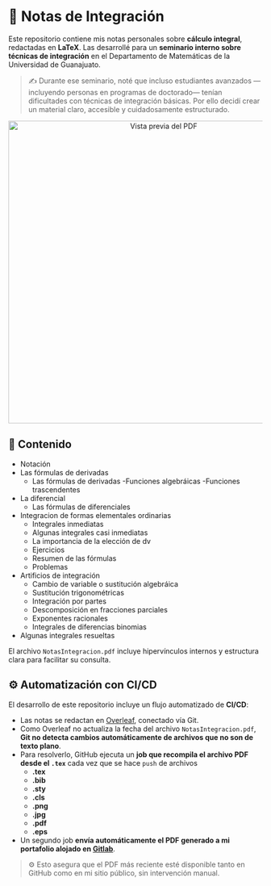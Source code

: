 # 📘 Notas de Integración

Este repositorio contiene mis notas personales sobre **cálculo integral**, redactadas en **LaTeX**. Las desarrollé para un **seminario interno sobre técnicas de integración** en el Departamento de Matemáticas de la Universidad de Guanajuato.

> ✍️ Durante ese seminario, noté que incluso estudiantes avanzados —incluyendo personas en programas de doctorado— tenían dificultades con técnicas de integración básicas. Por ello decidí crear un material claro, accesible y cuidadosamente estructurado.

<div align="center">
  <img src="preview.png" alt="Vista previa del PDF" width="600"/>
</div>

## 📄 Contenido

- Notación
- Las fórmulas de derivadas
  - Las fórmulas de derivadas
    -Funciones algebráicas
    -Funciones trascendentes
- La diferencial
  - Las fórmulas de diferenciales
- Integracion de formas elementales ordinarias
  - Integrales inmediatas
  - Algunas integrales casi inmediatas
  - La importancia de la elección de dv
  - Ejercicios
  - Resumen de las fórmulas
  - Problemas
- Artificios de integración
  - Cambio de variable o sustitución algebráica
  - Sustitución trigonométricas
  - Integración por partes
  - Descomposición en fracciones parciales
  - Exponentes racionales
  - Integrales de diferencias binomias
- Algunas integrales resueltas

El archivo `NotasIntegracion.pdf` incluye hipervínculos internos y estructura clara para facilitar su consulta.

## ⚙️ Automatización con CI/CD

El desarrollo de este repositorio incluye un flujo automatizado de **CI/CD**:

- Las notas se redactan en [Overleaf](https://www.overleaf.com), conectado vía Git.
- Como Overleaf no actualiza la fecha del archivo `NotasIntegracion.pdf`, **Git no detecta cambios automáticamente de archivos que no son de texto plano**.
- Para resolverlo, GitHub ejecuta un **job que recompila el archivo PDF desde el `.tex`** cada vez que se hace `push` de archivos
  - **.tex**
  - **.bib**
  - **.sty**
  - **.cls**
  - **.png**
  - **.jpg**
  - **.pdf**
  - **.eps**
- Un segundo job **envía automáticamente el PDF generado a mi portafolio alojado en [Gitlab](https://gitlab.com/mackonde1/victorgarciads-site)**.

> ⚙️ Esto asegura que el PDF más reciente esté disponible tanto en GitHub como en mi sitio público, sin intervención manual.
